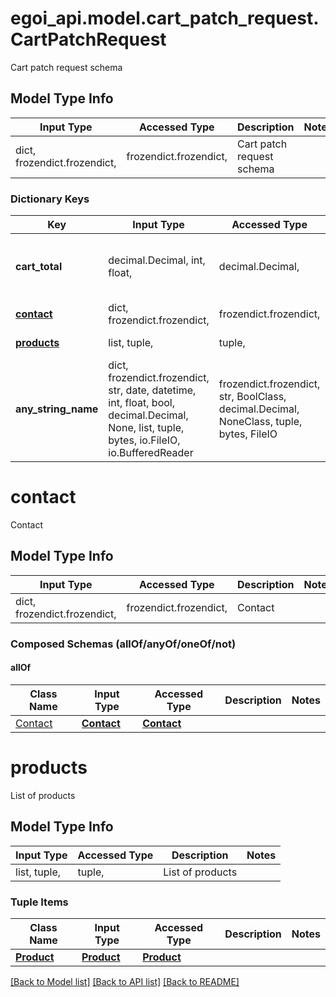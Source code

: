 # egoi_api.model.cart_patch_request.CartPatchRequest

Cart patch request schema

## Model Type Info
Input Type | Accessed Type | Description | Notes
------------ | ------------- | ------------- | -------------
dict, frozendict.frozendict,  | frozendict.frozendict,  | Cart patch request schema | 

### Dictionary Keys
Key | Input Type | Accessed Type | Description | Notes
------------ | ------------- | ------------- | ------------- | -------------
**cart_total** | decimal.Decimal, int, float,  | decimal.Decimal,  | Ecommerce cart total | [optional] value must be a 64 bit float
**[contact](#contact)** | dict, frozendict.frozendict,  | frozendict.frozendict,  | Contact | [optional] 
**[products](#products)** | list, tuple,  | tuple,  | List of products | [optional] 
**any_string_name** | dict, frozendict.frozendict, str, date, datetime, int, float, bool, decimal.Decimal, None, list, tuple, bytes, io.FileIO, io.BufferedReader | frozendict.frozendict, str, BoolClass, decimal.Decimal, NoneClass, tuple, bytes, FileIO | any string name can be used but the value must be the correct type | [optional]

# contact

Contact

## Model Type Info
Input Type | Accessed Type | Description | Notes
------------ | ------------- | ------------- | -------------
dict, frozendict.frozendict,  | frozendict.frozendict,  | Contact | 

### Composed Schemas (allOf/anyOf/oneOf/not)
#### allOf
Class Name | Input Type | Accessed Type | Description | Notes
------------- | ------------- | ------------- | ------------- | -------------
[Contact](Contact.md) | [**Contact**](Contact.md) | [**Contact**](Contact.md) |  | 

# products

List of products

## Model Type Info
Input Type | Accessed Type | Description | Notes
------------ | ------------- | ------------- | -------------
list, tuple,  | tuple,  | List of products | 

### Tuple Items
Class Name | Input Type | Accessed Type | Description | Notes
------------- | ------------- | ------------- | ------------- | -------------
[**Product**](Product.md) | [**Product**](Product.md) | [**Product**](Product.md) |  | 

[[Back to Model list]](../../README.md#documentation-for-models) [[Back to API list]](../../README.md#documentation-for-api-endpoints) [[Back to README]](../../README.md)

